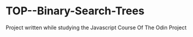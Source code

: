 # TOP--Binary-Search-Trees
Project written while studying the Javascript Course Of The Odin Project
